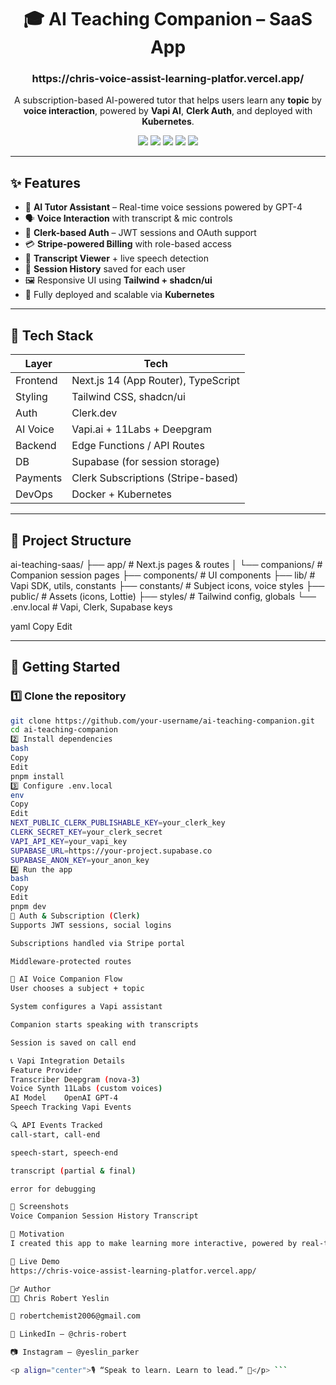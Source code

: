 <h1 align="center">🎓 AI Teaching Companion – SaaS App</h1>
<h3 align="center">https://chris-voice-assist-learning-platfor.vercel.app/</h3>
<p align="center">
  A subscription-based AI-powered tutor that helps users learn any <strong>topic</strong> by <strong>voice interaction</strong>, powered by <strong>Vapi AI</strong>, <strong>Clerk Auth</strong>, and deployed with <strong>Kubernetes</strong>.
</p>

<p align="center">
  <img src="https://img.shields.io/badge/Frontend-Next.js-blueviolet?style=for-the-badge&logo=next.js" />
  <img src="https://img.shields.io/badge/Styling-TailwindCSS-38bdf8?style=for-the-badge&logo=tailwind-css" />
  <img src="https://img.shields.io/badge/Auth-Clerk-orange?style=for-the-badge&logo=clerk" />
  <img src="https://img.shields.io/badge/Voice-Vapi.ai-green?style=for-the-badge" />
  <img src="https://img.shields.io/badge/Deployment-vercel-blue?style=for-the-badge&logo=vercel" />
</p>

---

## ✨ Features

- 🧠 **AI Tutor Assistant** – Real-time voice sessions powered by GPT-4
- 🗣️ **Voice Interaction** with transcript & mic controls
- 🔐 **Clerk-based Auth** – JWT sessions and OAuth support
- 💳 **Stripe-powered Billing** with role-based access
- 📄 **Transcript Viewer** + live speech detection
- 💾 **Session History** saved for each user
- 🖼️ Responsive UI using **Tailwind + shadcn/ui**
- 🚀 Fully deployed and scalable via **Kubernetes**

---

## 🧱 Tech Stack

| Layer      | Tech                                     |
|------------|------------------------------------------|
| Frontend   | Next.js 14 (App Router), TypeScript       |
| Styling    | Tailwind CSS, shadcn/ui                  |
| Auth       | Clerk.dev                                |
| AI Voice   | Vapi.ai + 11Labs + Deepgram              |
| Backend    | Edge Functions / API Routes              |
| DB         | Supabase (for session storage)           |
| Payments   | Clerk Subscriptions (Stripe-based)       |
| DevOps     | Docker + Kubernetes                      |

---

## 📂 Project Structure

ai-teaching-saas/
├── app/ # Next.js pages & routes
│ └── companions/ # Companion session pages
├── components/ # UI components
├── lib/ # Vapi SDK, utils, constants
├── constants/ # Subject icons, voice styles
├── public/ # Assets (icons, Lottie)
├── styles/ # Tailwind config, globals
└── .env.local # Vapi, Clerk, Supabase keys

yaml
Copy
Edit

---

## 🚀 Getting Started

### 1️⃣ Clone the repository
```bash
git clone https://github.com/your-username/ai-teaching-companion.git
cd ai-teaching-companion
2️⃣ Install dependencies
bash
Copy
Edit
pnpm install
3️⃣ Configure .env.local
env
Copy
Edit
NEXT_PUBLIC_CLERK_PUBLISHABLE_KEY=your_clerk_key
CLERK_SECRET_KEY=your_clerk_secret
VAPI_API_KEY=your_vapi_key
SUPABASE_URL=https://your-project.supabase.co
SUPABASE_ANON_KEY=your_anon_key
4️⃣ Run the app
bash
Copy
Edit
pnpm dev
🔐 Auth & Subscription (Clerk)
Supports JWT sessions, social logins

Subscriptions handled via Stripe portal

Middleware-protected routes

🧠 AI Voice Companion Flow
User chooses a subject + topic

System configures a Vapi assistant

Companion starts speaking with transcripts

Session is saved on call end

📞 Vapi Integration Details
Feature	Provider
Transcriber	Deepgram (nova-3)
Voice Synth	11Labs (custom voices)
AI Model	OpenAI GPT-4
Speech Tracking	Vapi Events

🔍 API Events Tracked
call-start, call-end

speech-start, speech-end

transcript (partial & final)

error for debugging

📸 Screenshots
Voice Companion	Session History	Transcript

🧠 Motivation
I created this app to make learning more interactive, powered by real-time AI conversation — not just text. Voice guidance improves retention and makes education accessible.

🔗 Live Demo
https://chris-voice-assist-learning-platfor.vercel.app/

🙋‍♂️ Author
👨‍💻 Chris Robert Yeslin

📧 robertchemist2006@gmail.com

💼 LinkedIn – @chris-robert

📷 Instagram – @yeslin_parker

<p align="center">🎙️ “Speak to learn. Learn to lead.” 🚀</p> ```
